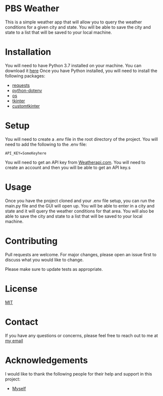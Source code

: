 # PBS Weather
This is a simple weather app that will allow you to query the weather conditions for a given city and state. You will be able to save the city and state to a list that will be saved to your local machine.


# Installation
You will need to have Python 3.7 installed on your machine. You can download it [here](https://www.python.org/downloads/)
Once you have Python installed, you will need to install the following packages:
- [requests](https://pypi.org/project/requests/)
- [python-dotenv](https://pypi.org/project/python-dotenv/)
- [os](https://docs.python.org/3/library/os.html)
- [tkinter](https://docs.python.org/3/library/tkinter.html)
- [customtkinter](https://pypi.org/project/customtkinter/)

# Setup
You will need to create a .env file in the root directory of the project. You will need to add the following to the .env file:
```
API_KEY=SomeKeyhere
```
You will need to get an API key from [Weatherapi.com](https://weatherapi.com). You will need to create an account and then you will be able to get an API key.s

# Usage
Once you have the project cloned and your .env file setup, you can run the main.py file and the GUI will open up. You will be able to enter in a city and state and it will query the weather conditions for that area. You will also be able to save the city and state to a list that will be saved to your local machine.

# Contributing
Pull requests are welcome. For major changes, please open an issue first to discuss what you would like to change.

Please make sure to update tests as appropriate.

# License
[MIT](https://choosealicense.com/licenses/mit/)

# Contact
If you have any questions or concerns, please feel free to reach out to me at [my email](mailto:petersteele111@gmail.com)

# Acknowledgements
I would like to thank the following people for their help and support in this project:
- [Myself](pbsteele.com)

